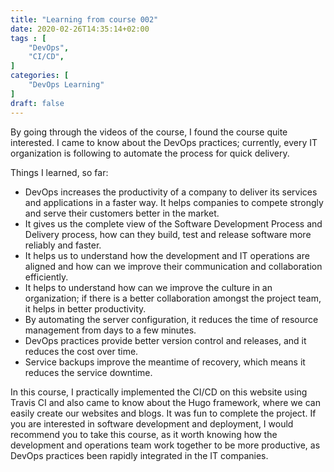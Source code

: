 ```yaml
---
title: "Learning from course 002"
date: 2020-02-26T14:35:14+02:00
tags : [
    "DevOps",
    "CI/CD",
]
categories: [
    "DevOps Learning"
]
draft: false
---
```


By going through the videos of the course, I found the course quite interested. I came to know about the DevOps practices; currently, every IT organization is following to automate the process for quick delivery.

Things I learned, so far:

- DevOps increases the productivity of a company to deliver its services and applications in a faster way. It helps companies to compete strongly and serve their customers better in the market.
- It gives us the complete view of the Software Development Process and Delivery process, how can they build, test and release software more reliably and faster.
- It helps us to understand how the development and IT operations are aligned and how can we improve their communication and collaboration efficiently.
- It helps to understand how can we improve the culture in an organization; if there is a better collaboration amongst the project team, it helps in better productivity.
- By automating the server configuration, it reduces the time of resource management from days to a few minutes.
- DevOps practices provide better version control and releases, and it reduces the cost over time.
- Service backups improve the meantime of recovery, which means it reduces the service downtime.

In this course, I practically implemented the CI/CD on this website using Travis CI and also came to know about the Hugo framework, where we can easily create our websites and blogs. It was fun to complete the project. If you are interested in software development and deployment, I would recommend you to take this course, as it worth knowing how the development and operations team work together to be more productive, as DevOps practices been rapidly integrated in the IT companies.




